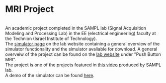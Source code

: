 # MRI Project
<br>
An academic project completed in the SAMPL lab (Signal Acquisition Modeling and Processing Lab) in the EE (electrical engineering) faculty at the Technion (Israel Institute of Technology).<br>
The <a href="http://webee.technion.ac.il/Sites/People/YoninaEldar/software_det19.php">simulator page</a> on the lab website containing a general overview of the simulator functionality and the simulator avaliable for download.
A general overveiw of the project can be found on the <a href="http://www.sampl.technion.ac.il/projects-complete.php?kp=12015">lab website</a> under "Push Button MRI".<br>
The project is one of the projects featured in <a href="http://www.youtube.com/watch?v=HPm2_j5pvLw">this video</a> produced by SAMPL lab.<br>
A demo of the simulator can be found <a href="https://www.youtube.com/watch?v=dBIiCdpBt58">here</a>.

